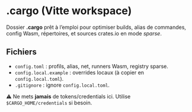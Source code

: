 # .cargo (Vitte workspace)

Dossier **.cargo** prêt à l’emploi pour optimiser builds, alias de commandes,
config Wasm, répertoires, et sources crates.io en mode *sparse*.

## Fichiers
- `config.toml` : profils, alias, net, runners Wasm, registry sparse.
- `config.local.example` : overrides locaux (à copier en `config.local.toml`).
- `.gitignore` : ignore `config.local.toml`.

⚠️ Ne mets **jamais** de tokens/credentials ici. Utilise `$CARGO_HOME/credentials` si besoin.
